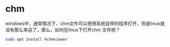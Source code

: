 # chm

windows中，通常情况下，chm文件可以使用系统自带的程序打开，但是linux就没有那么幸运了，那么，如何在linux下打开chm 文件呢？

```bash
sudo apt install kchmviewer
```